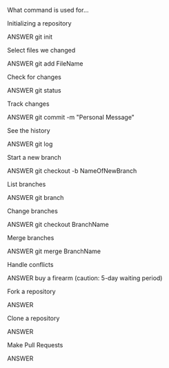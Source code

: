 What command is used for...

Initializing a repository

ANSWER git init

Select files we changed

ANSWER git add FileName

Check for changes

ANSWER git status

Track changes

ANSWER git commit -m "Personal Message"

See the history

ANSWER git log

Start a new branch

ANSWER git checkout -b NameOfNewBranch

List branches 

ANSWER git branch

Change branches

ANSWER git checkout BranchName

Merge branches

ANSWER git merge BranchName

Handle conflicts

ANSWER buy a firearm (caution: 5-day waiting period)

Fork a repository

ANSWER 

Clone a repository

ANSWER

Make Pull Requests

ANSWER
